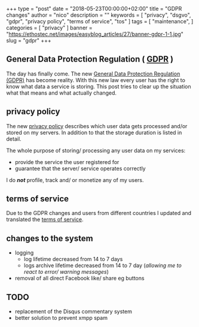 +++
type = "post"
date = "2018-05-23T00:00:00+02:00"
title = "GDPR changes"
author = "nico"
description = ""
keywords = [ "privacy", "dsgvo", "gdpr", "privacy policy", "terms of service", "tos" ]
tags = [
	"maintenance",
]
categories = [ "privacy" ]
banner = "https://ethostec.net/images/easyblog_articles/27/banner-gdpr-1-1.jpg"
slug = "gdpr"
+++
## General Data Protection Regulation ( [GDPR](https://gdpr-info.eu/) )
The day has finally come. The new [General Data Protection Regulation (GDPR)](https://gdpr-info.eu/) has become reality. With this new law every user has the right to know what data a service is storing. This post tries to clear up the situation what that means and what actually changed.

## privacy policy
The new [privacy policy](/datenschutz) describes which user data gets processed and/or stored on my servers. In addition to that the storage duration is listed in detail.

The whole purpose of storing/ processing any user data on my services:

- provide the service the user registered for
- guarantee that the server/ service operates correctly

I do _**not**_ profile, track and/ or monetize any of my users.

## terms of service
Due to the GDPR changes and users from different countries I updated and translated the [terms of service](/termsofuse).

## changes to the system
- logging
	- log lifetime decreased from 14 to 7 days
	- logs archive lifetime decreased from 14 to 7 day (*allowing me to react to error/ warning messages*)
- removal of all direct Facebook like/ share eg buttons

## TODO
- replacement of the Disqus commentary system
- better solution to prevent xmpp spam
